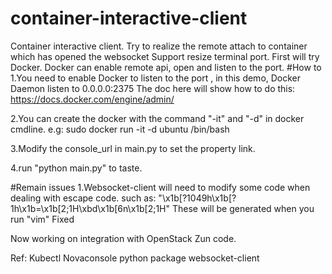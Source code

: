 # container-interactive-client
Container interactive client.
Try to realize the remote attach to container which has opened the websocket
Support resize terminal
port.
First will try Docker.
Docker can enable remote api, open and listen to the port.
#How to
1.You need to enable Docker to listen to the port , in this demo, Docker Daemon listen to 0.0.0.0:2375
The doc here will show how to do this: https://docs.docker.com/engine/admin/

2.You can create the docker with the command "-it" and "-d" in docker cmdline.
e.g: sudo docker run -it -d ubuntu /bin/bash

3.Modify the console_url in main.py to set the property link.

4.run "python main.py" to taste.

#Remain issues
1.Websocket-client will need to modify some code when dealing with escape code.
such as: "\x1b[?1049h\x1b[?1h\x1b=\x1b[2;1H\xbd\x1b[6n\x1b[2;1H"
These will be generated when you run "vim"
Fixed

Now working on integration with OpenStack Zun code.

Ref:
Kubectl
Novaconsole
python package websocket-client
